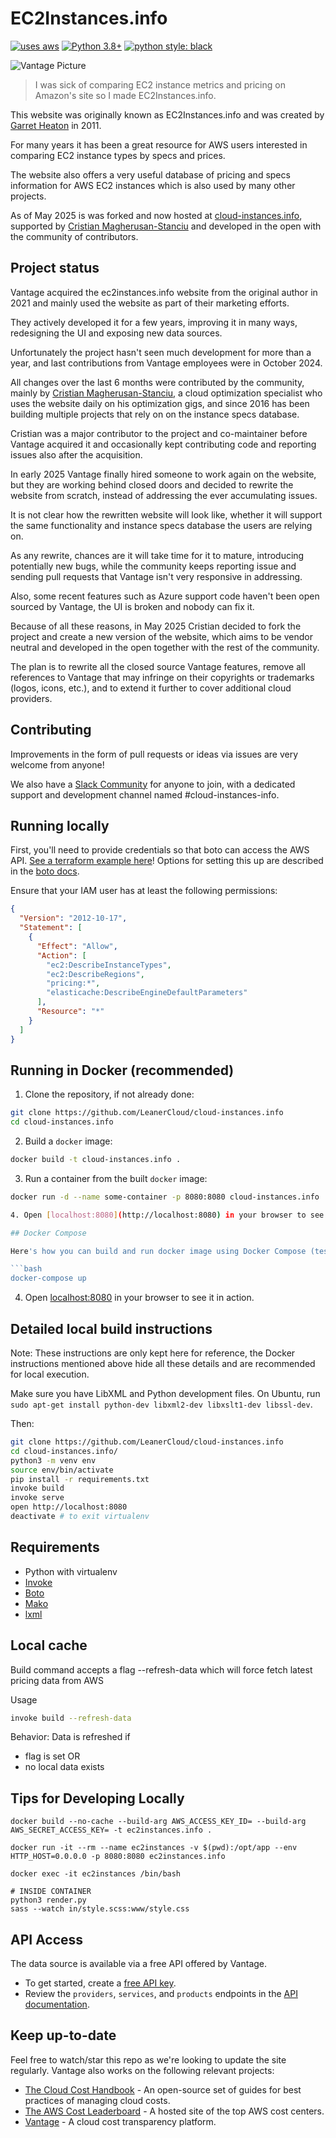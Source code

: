 # EC2Instances.info

[![uses aws](https://img.shields.io/badge/uses-AWS-yellow)](https://aws.amazon.com/)
[![Python 3.8+](https://img.shields.io/badge/python-3.8+-blue.svg)](https://www.python.org/downloads/release/python-380/)
[![python style: black](https://img.shields.io/badge/python%20style-black-000000.svg?style=flat-square)](https://github.com/psf/black)

![Vantage Picture](https://uploads-ssl.webflow.com/5f9ba05ba40d6414f341df34/5f9bb1764b6670c6f7739564_moutain-scene.svg)

> I was sick of comparing EC2 instance metrics and pricing on Amazon's site so I
> made EC2Instances.info.

This website was originally known as EC2Instances.info and was created by [Garret
Heaton](https://github.com/powdahound) in 2011.

For many years it has been a great resource for AWS users interested in comparing EC2 instance types by specs and prices.

The website also offers a very useful database of pricing and specs information for AWS EC2 instances which is also used by many other projects.

As of May 2025 is was forked and now hosted at [cloud-instances.info](https://cloud-instances.info), supported by
[Cristian Magherusan-Stanciu](https://LeanerCloud.com/) and developed in the open with the community of contributors.

## Project status

Vantage acquired the ec2instances.info website from the original author in 2021 and mainly used the website as part of their marketing efforts.

They actively developed it for a few years, improving it in many ways, redesigning the UI and exposing new data sources.

Unfortunately the project hasn't seen much development for more than a year, and last contributions from Vantage employees were in October 2024.

All changes over the last 6 months were contributed by the community, mainly by [Cristian Magherusan-Stanciu](https://LeanerCloud.com/), a cloud optimization specialist who uses the website daily on his optimization gigs, and since 2016 has been building multiple projects that rely on on the instance specs database.

Cristian was a major contributor to the project and co-maintainer before Vantage acquired it and occasionally kept contributing code and reporting issues also after the acquisition.

In early 2025 Vantage finally hired someone to work again on the website, but they are working behind closed doors and decided to rewrite the website from scratch, instead of addressing the ever accumulating issues.

It is not clear how the rewritten website will look like, whether it will support the same functionality and instance specs database the users are relying on.

As any rewrite, chances are it will take time for it to mature, introducing potentially new bugs, while the community keeps reporting issue and sending pull requests that Vantage isn't very responsive in addressing.

Also, some recent features such as Azure support code haven't been open sourced by Vantage, the UI is broken and nobody can fix it.

Because of all these reasons, in May 2025 Cristian decided to fork the project and create a new version of the website, which aims to be vendor neutral and developed in the open together with the rest of the community.

The plan is to rewrite all the closed source Vantage features, remove all references to Vantage that may infringe on their copyrights or trademarks (logos, icons, etc.), and to extend it further to cover additional cloud providers.

## Contributing

Improvements in the form of pull requests or ideas via issues are very welcome from anyone!

We also have a [Slack Community](https://join.slack.com/t/leanercloud/shared_invite/zt-xodcoi9j-1IcxNozXx1OW0gh_N08sjg) for anyone to join, with a dedicated support and development channel named #cloud-instances-info.

## Running locally

First, you'll need to provide credentials so that boto can access the AWS API. [See a terraform example here](./docs/terraform/iam.tf)!
Options for setting this up are described in the [boto
docs](https://boto3.amazonaws.com/v1/documentation/api/latest/guide/configuration.html).

Ensure that your IAM user has at least the following permissions:

```json
{
  "Version": "2012-10-17",
  "Statement": [
    {
      "Effect": "Allow",
      "Action": [
        "ec2:DescribeInstanceTypes",
        "ec2:DescribeRegions",
        "pricing:*",
        "elasticache:DescribeEngineDefaultParameters"
      ],
      "Resource": "*"
    }
  ]
}
```

## Running in Docker (recommended)

1. Clone the repository, if not already done:

```bash
git clone https://github.com/LeanerCloud/cloud-instances.info
cd cloud-instances.info
```

2. Build a `docker` image:

```bash
docker build -t cloud-instances.info .
```

3. Run a container from the built `docker` image:

````bash
docker run -d --name some-container -p 8080:8080 cloud-instances.info

4. Open [localhost:8080](http://localhost:8080) in your browser to see it in action.

## Docker Compose

Here's how you can build and run docker image using Docker Compose (tested with Docker Compose v2):

```bash
docker-compose up
````

4. Open [localhost:8080](http://localhost:8080) in your browser to see it in action.

## Detailed local build instructions

Note: These instructions are only kept here for reference, the Docker
instructions mentioned above hide all these details and are recommended for local execution.

Make sure you have LibXML and Python development files. On Ubuntu, run `sudo apt-get install python-dev libxml2-dev libxslt1-dev libssl-dev`.

Then:

```bash
git clone https://github.com/LeanerCloud/cloud-instances.info
cd cloud-instances.info/
python3 -m venv env
source env/bin/activate
pip install -r requirements.txt
invoke build
invoke serve
open http://localhost:8080
deactivate # to exit virtualenv
```

## Requirements

- Python with virtualenv
- [Invoke](http://www.pyinvoke.org/)
- [Boto](http://boto.readthedocs.org/en/latest/)
- [Mako](http://www.makotemplates.org/)
- [lxml](http://lxml.de/)

## Local cache

Build command accepts a flag --refresh-data which will force fetch latest pricing data from AWS

Usage
```bash
invoke build --refresh-data
```
Behavior: Data is refreshed if
- flag is set
  OR
- no local data exists


## Tips for Developing Locally

```
docker build --no-cache --build-arg AWS_ACCESS_KEY_ID= --build-arg AWS_SECRET_ACCESS_KEY= -t ec2instances.info .

docker run -it --rm --name ec2instances -v $(pwd):/opt/app --env HTTP_HOST=0.0.0.0 -p 8080:8080 ec2instances.info

docker exec -it ec2instances /bin/bash

# INSIDE CONTAINER
python3 render.py
sass --watch in/style.scss:www/style.css
```

## API Access

The data source is available via a free API offered by Vantage.

- To get started, create a [free API key](https://vantage.readme.io/reference/authentication).
- Review the `providers`, `services`, and `products` endpoints in the [API documentation](https://vantage.readme.io/reference/getproducts).

## Keep up-to-date

Feel free to watch/star this repo as we're looking to update the site regularly. Vantage also works on the following relevant projects:

- [The Cloud Cost Handbook](https://github.com/vantage-sh/handbook) - An
  open-source set of guides for best practices of managing cloud costs.
- [The AWS Cost Leaderboard](https://leaderboard.vantage.sh/) - A hosted site of
  the top AWS cost centers.
- [Vantage](https://vantage.sh/) - A cloud cost transparency platform.
